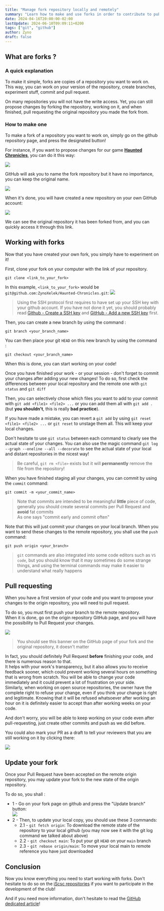 ```yaml
---
title: "Manage fork repository locally and remotely"
summary: "Learn how to make and use forks in order to contribute to public repositories or for your own curiosity!"
date: 2024-04-16T20:00:00-02:00
lastUpdate: 2024-06-10T09:09:11+0200
tags: ["git", "github"]
author: Zyno
draft: false
---
```


## What are forks ?

### A quick explanation

To make it simple, forks are copies of a repository you want to work on. This way, you can work on your version of the repository, create branches, experiment stuff, commit and pull request.

On many repositories you will not have the write access. Yet, you can still propose changes by forking the repository, working on it, and when finished, pull requesting the original repository you made the fork from.

### How to make one

To make a fork of a repository you want to work on, simply go on the github repository page, and press the designated button!

For instance, if you want to propose changes for our game [**Haunted Chronicles**](https://github.com/iScsc/Haunted-Chronicles), you can do it this way:

![](fork-creation-1.png)

GitHub will ask you to name the fork repository but it have no importance, you can keep the original name.

![](fork-creation-2.png)

When it's done, you will have created a new repository on your own GitHub account:

![](fork-creation-3.png)

We can see the original repository it has been forked from, and you can quickly access it through this link.

## Working with forks

Now that you have created your own fork, you simply have to experiment on it!

First, clone your fork on your computer with the link of your repository.

```
git clone <link_to_your_fork>
```

In this example, `<link_to_your_fork>` would be `git@github.com:ZynoXelek/Haunted-Chronicles.git`:
![](working-on-your-fork-1.png)

> Using the SSH protocol first requires to have set up your SSH key with your github account. If you have not done it yet, you should probably read [Github - Create a SSH key](https://docs.github.com/en/authentication/connecting-to-github-with-ssh/generating-a-new-ssh-key-and-adding-it-to-the-ssh-agent) and [GitHub - Add a new SSH key](https://docs.github.com/en/authentication/connecting-to-github-with-ssh/adding-a-new-ssh-key-to-your-github-account) first.

Then, you can create a new branch by using the command :
```
git branch <your_branch_name>
```

You can then place your git `HEAD` on this new branch by using the command :
```
git checkout <your_branch_name>
```

When this is done, you can start working on your code!

Once you have finished your work - or your session - don't forget to commit your changes after adding your new changes! To do so, first check the differences between your local repository and the remote one with `git status` and `git diff`

Then, you can selectively chose which files you want to add to your commit with `git add <file1> <file2> ...` or you can add them all with `git add .` (but **you shouldn't**, this is really **bad practice**).

If you have made a mistake, you can revert a `git add` by using `git reset <file1> <file2> ...` or `git reset` to unstage them all. This will keep your local changes.

Don't hesitate to use `git status` between each command to clearly see the actual state of your changes. You can also use the magic command `git log --graph --oneline --all --decorate` to see the actual state of your local and distant repositories in the nicest way!

> Be careful, `git rm <file>` exists but it will **permanently** remove the file from the repository!

When you have finished staging all your changes, you can commit by using the `commit` command:
```
git commit -m <your_commit_name>
```
> Note that commits are intended to be meaningful **little** piece of code, generally you should create several commits per Pull Request and **avoid** fat commits  
> As one says "commit early and commit often"

Note that this will just commit your changes on your local branch.
When you want to send these changes to the remote repository, you shall use the `push` command:
```
git push origin <your_branch>
```

> `git` commands are also integrated into some code editors such as `VS code`, but you should know that it may sometimes do some strange things, and using the terminal commands may make it easier to understand what really happens

## Pull requesting

When you have a first version of your code and you want to propose your changes to the origin repository, you will need to pull request.

To do so, you must first push your branch to the remote repository.  
When it is done, go on the origin repository GitHub page, and you will have the possibility to Pull Request your changes.

![](create-pull-request-1.png)
> You should see this banner on the GitHub page of your fork and the original repository, it doesn't matter

In fact, you should definitely Pull Request **before** finishing your code, and there is numerous reason to that.  
It helps with your work's transparency, but it also allows you to receive feedback sooner, which could prevent working several hours on something that is wrong from scratch. You will be able to change your code immediately and it could prevent a lot of frustration on your side.  
Similarly, when working on open source repositories, the owner have the complete right to refuse your change, even if you think your change is right and legitimate. Knowing that it will be refused whatsoever after working an hour on it is definitely easier to accept than after working weeks on your code.

And don't worry, you will be able to keep working on your code even after pull-requesting, just create other commits and push as we did before.

You could also mark your PR as a draft to tell your reviewers that you are still working on it by clicking there:

![](convert-to-draft-1.png)

## Update your fork

Once your Pull Request have been accepted on the remote origin repository, you may update your fork to the new state of the origin repository.

To do so, you shall :

* 1 - Go on your fork page on github and press the "Update branch" button:  
![](sync-your-fork-1.png)
* 2 - Then, to update your local copy, you should use these 3 commands:
  * 2.1 - `git fetch origin`: To download the remote state of the repository to your local github (you may now see it with the git log command we talked about above)
  * 2.2 - `git checkout main`: To put your git `HEAD` on your `main` branch
  * 2.3 - `git rebase origin/main`: To move your local main to remote reference you have just downloaded

## Conclusion

Now you know everything you need to start working with forks. Don't hesitate to do so on the [iScsc repositories](https://github.com/iScsc) if you want to participate in the development of the club!

And if you need more information, don't hesitate to read the [GitHub dedicated article](https://docs.github.com/en/pull-requests/collaborating-with-pull-requests/working-with-forks/fork-a-repo)!
